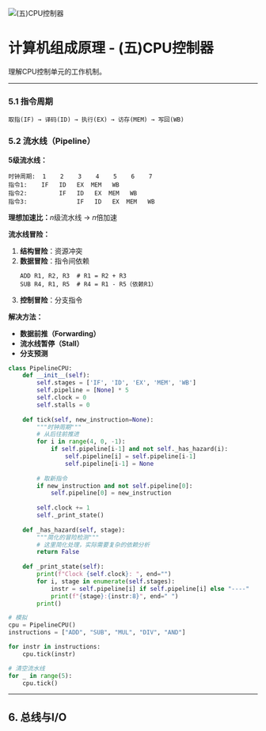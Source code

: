 ![(五)CPU控制器](https://via.placeholder.com/800x200?text=CPU+Controller)

# 计算机组成原理 - (五)CPU控制器

理解CPU控制单元的工作机制。

---


### 5.1 指令周期

```
取指(IF) → 译码(ID) → 执行(EX) → 访存(MEM) → 写回(WB)
```

### 5.2 流水线（Pipeline）

**5级流水线：**

```
时钟周期:  1    2    3    4    5    6    7
指令1:    IF   ID   EX  MEM   WB
指令2:         IF   ID   EX  MEM   WB
指令3:              IF   ID   EX  MEM   WB
```

**理想加速比：**$n$级流水线 → $n$倍加速

**流水线冒险：**

1. **结构冒险**：资源冲突
2. **数据冒险**：指令间依赖
   ```assembly
   ADD R1, R2, R3  # R1 = R2 + R3
   SUB R4, R1, R5  # R4 = R1 - R5（依赖R1）
   ```
3. **控制冒险**：分支指令

**解决方法：**
- **数据前推（Forwarding）**
- **流水线暂停（Stall）**
- **分支预测**

```python
class PipelineCPU:
    def __init__(self):
        self.stages = ['IF', 'ID', 'EX', 'MEM', 'WB']
        self.pipeline = [None] * 5
        self.clock = 0
        self.stalls = 0
    
    def tick(self, new_instruction=None):
        """时钟周期"""
        # 从后往前推进
        for i in range(4, 0, -1):
            if self.pipeline[i-1] and not self._has_hazard(i):
                self.pipeline[i] = self.pipeline[i-1]
                self.pipeline[i-1] = None
        
        # 取新指令
        if new_instruction and not self.pipeline[0]:
            self.pipeline[0] = new_instruction
        
        self.clock += 1
        self._print_state()
    
    def _has_hazard(self, stage):
        """简化的冒险检测"""
        # 这里简化处理，实际需要复杂的依赖分析
        return False
    
    def _print_state(self):
        print(f"Clock {self.clock}: ", end="")
        for i, stage in enumerate(self.stages):
            instr = self.pipeline[i] if self.pipeline[i] else "----"
            print(f"{stage}:{instr:8}", end=" ")
        print()

# 模拟
cpu = PipelineCPU()
instructions = ["ADD", "SUB", "MUL", "DIV", "AND"]

for instr in instructions:
    cpu.tick(instr)

# 清空流水线
for _ in range(5):
    cpu.tick()
```

---

## 6. 总线与I/O